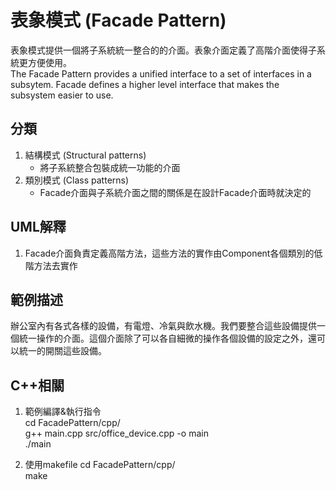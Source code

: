 # 表象模式 (Facade Pattern)
表象模式提供一個將子系統統一整合的的介面。表象介面定義了高階介面使得子系統更方便使用。  
The Facade Pattern provides a unified interface to a set of interfaces in a subsytem. Facade defines a higher level interface that makes the subsystem easier to use.


## 分類
1. 結構模式 (Structural patterns)
   - 將子系統整合包裝成統一功能的介面
1. 類別模式 (Class patterns)
   - Facade介面與子系統介面之間的關係是在設計Facade介面時就決定的


## UML解釋
1. Facade介面負責定義高階方法，這些方法的實作由Component各個類別的低階方法去實作


## 範例描述
辦公室內有各式各樣的設備，有電燈、冷氣與飲水機。我們要整合這些設備提供一個統一操作的介面。這個介面除了可以各自細微的操作各個設備的設定之外，還可以統一的開關這些設備。


## C++相關
1. 範例編譯&執行指令  
cd FacadePattern/cpp/  
g++ main.cpp src/office_device.cpp -o main  
./main

2. 使用makefile
cd FacadePattern/cpp/  
make
